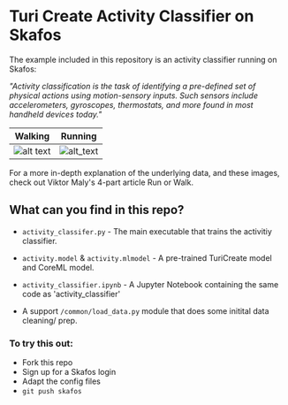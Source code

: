 # Turi Create Activity Classifier on Skafos

The example included in this repository is an activity classifier running on Skafos:

  *"Activity classification is the task of identifying a pre-defined set of physical actions using motion-sensory inputs. Such sensors include accelerometers, gyroscopes, thermostats, and more found in most handheld devices today."*
  
  
  Walking             |  Running
:-------------------------:|:-------------------------:
![alt text](https://cdn-images-1.medium.com/max/1120/1*vUB5BP_Fs09Add2P5QV16Q.png "Logo Title Text 1")  |  ![alt_text](https://cdn-images-1.medium.com/max/1120/1*ZXXlUT8jOuYJw6mpGCJEJQ.png "Logo Title Text 2")
 
 For a more in-depth explanation of the underlying data, and these images, check out Viktor Maly's 4-part article Run or Walk.
  
## What can you find in this repo?
- `activity_classifer.py` - The main executable that trains the activitiy classifier.
- `activity.model` & `activity.mlmodel` - A pre-trained TuriCreate model and CoreML model.
- `activity_classifier.ipynb` - A Jupyter Notebook containing the same code as 'activity_classifier'

- A support `/common/load_data.py` module that does some initital data cleaning/ prep.

  
### To try this out:
  - Fork this repo
  - Sign up for a Skafos login
  - Adapt the config files
  - `git push skafos`
